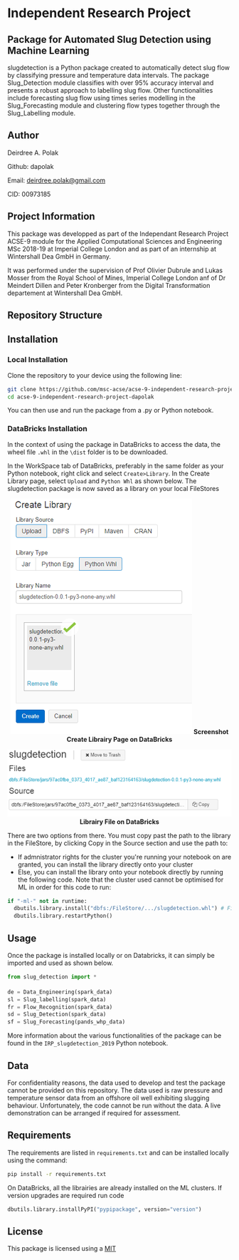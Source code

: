 
# Independent Research Project
## Package for Automated Slug Detection using Machine Learning 

slugdetection is a Python package created to automatically detect slug flow by classifying pressure and temperature data intervals. The package Slug_Detection module classifies with over 95% accuracy interval and presents a robust approach to labelling slug flow. Other functionalities include forecasting slug flow using times series modelling in the Slug_Forecasting module and clustering flow types together through the Slug_Labelling module.

## Author 

Deirdree A. Polak

Github: dapolak

Email: deirdree.polak@gmail.com

CID: 00973185

## Project Information

This package was developped as part of the Independant Research Project ACSE-9 module for the Applied Computational Sciences and Engineering MSc 2018-19 at Imperial College London and as part of an internship at Wintershall Dea GmbH in Germany.

It was performed under the supervision of Prof Olivier Dubrule and Lukas Mosser from the Royal School of Mines, Imperial College London anf of Dr Meindert Dillen and Peter Kronberger from the Digital Transformation departement at Wintershall Dea GmbH. 

## Repository Structure




## Installation

### Local Installation

Clone the repository to your device using the following line:

```bash
git clone https://github.com/msc-acse/acse-9-independent-research-project-dapolak.git
cd acse-9-independent-research-project-dapolak
```

You can then use and run the package from a .py or Python notebook.

### DataBricks Installation

In the context of using the package in DataBricks to access the data, the wheel file `.whl` in the `\dist` folder is to be downloaded.

In the WorkSpace tab of DataBricks, preferably in the same folder as your Python notebook, right click and select `Create>Library`. In the Create Library page, select `Upload` and `Python Whl` as shown below. The slugdetection package is now saved as a library on your local FileStores


<p align="center">
  <img src="images/create_lib.PNG">
  <b>Screenshot Create Librairy Page on DataBricks</b>
</p>
<p align="center">
  <img src="images/lib_path.PNG">
  <b>Librairy File on DataBricks</b>
</p>





There are two options from there. You must copy past the path to the library in the FileStore, by clicking Copy in the Source section and use the path to:
- If admnistrator rights for the cluster you're running your notebook on are granted, you can install the library directly onto your cluster
- Else, you can install the library onto your notebook directly by running the following code. Note that the cluster used cannot be optimised for ML in order for this code to run:

```python
if "-ml-" not in runtime:
  dbutils.library.install("dbfs:/FileStore/.../slugdetection.whl") # FileStore location and name of package
  dbutils.library.restartPython()
```

## Usage

Once the package is installed locally or on Databricks, it can simply be imported and used as shown below.

```python
from slug_detection import *

de = Data_Engineering(spark_data)
sl = Slug_labelling(spark_data)
fr = Flow_Recognition(spark_data)
sd = Slug_Detection(spark_data)
sf = Slug_Forecasting(pands_whp_data)
```

More information about the various functionalities of the package can be found in the `IRP_slugdetection_2019` Python notebook. 

## Data

For confidentiality reasons, the data used to develop and test the package cannot be provided on this repository. The data used is raw pressure and temperature sensor data from an offshore oil well exhibiting slugging behaviour. Unfortunately, the code cannot be run without the data. A live demonstration can be arranged if required for assessment. 

## Requirements

The requirements are listed in `requirements.txt` and can be installed locally using the command:

```bash
pip install -r requirements.txt
```

On DataBricks, all the librairies are already installed on the ML clusters. If version upgrades are required run code
```python
dbutils.library.installPyPI("pypipackage", version="version")
```

## License

This package is licensed using a 
[MIT](https://choosealicense.com/licenses/mit/)
